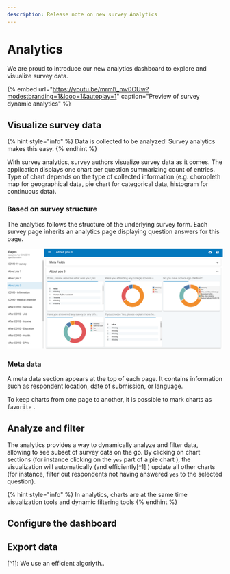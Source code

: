 ```yaml
---
description: Release note on new survey Analytics
---
```


# Analytics

We are proud to introduce our new analytics dashboard to explore and visualize survey data.

{% embed url="https://youtu.be/mrmI\_mv0OUw?modestbranding=1&loop=1&autoplay=1" caption="Preview of survey dynamic analytics" %}

## Visualize survey data

{% hint style="info" %}
Data is collected to be analyzed! Survey analytics makes this easy.
{% endhint %}

With survey analytics, survey authors visualize survey data as it comes. The application displays one chart per question summarizing count of entries. Type of chart depends on the type of collected information \(e.g. choropleth map for geographical data, pie chart for categorical data, histogram for continuous data\).

### Based on survey structure

The analytics follows the structure of the underlying survey form. Each survey page inherits an analytics page displaying question answers  for this page. 

![Screenshot of analytics, with survey structure on left menu](../.gitbook/assets/image%20%28240%29.png)

### Meta data

A meta data section appears at the top of each page. It contains information such as respondent location, date of submission, or language. 

To keep charts from one page to another, it is possible to mark charts as `favorite`  . 

## Analyze and filter

The analytics provides a way to dynamically analyze and filter data, allowing to see subset of survey data on the go. By clicking on chart sections \(for instance clicking on the `yes` part of a pie chart \), the visualization will automatically \(and efficiently\[^1\] \) update all other charts \(for instance, filter out respondents not having answered `yes` to the selected question\).  

{% hint style="info" %}
In analytics, charts are at the same time visualization tools and dynamic filtering tools
{% endhint %}

## Configure the dashboard

## Export data



\[^1\]: We use an efficient algoriyth..




